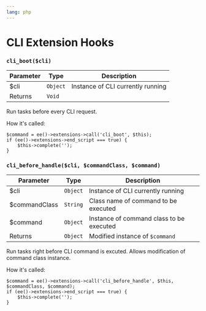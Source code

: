```yaml
---
lang: php
---
```


<!--
    This source file is part of the open source project
    ExpressionEngine User Guide (https://github.com/ExpressionEngine/ExpressionEngine-User-Guide)

    @link      https://expressionengine.com/
    @copyright Copyright (c) 2003-2020, Packet Tide, LLC (https://packettide.com)
    @license   https://expressionengine.com/license Licensed under Apache License, Version 2.0
-->

# CLI Extension Hooks

### `cli_boot($cli)`

| Parameter          | Type     | Description                                                              |
| ------------------ | -------- | ------------------------------------------------------------------------ |
| \$cli              | `Object` | Instance of CLI currently running                                        |
| Returns            | `Void`   |                                                                          |

Run tasks before every CLI request.

How it's called:

    $command = ee()->extensions->call('cli_boot', $this);
    if (ee()->extensions->end_script === true) {
        $this->complete('');
    }

### `cli_before_handle($cli, $commandClass, $command)`

| Parameter      | Type     | Description                                                              |
| -------------- | -------- | ------------------------------------------------------------------------ |
| \$cli          | `Object` | Instance of CLI currently running                                        |
| \$commandClass | `String` | Class name of command to be executed                                     |
| \$command      | `Object` | Instance of command class to be executed                                 |
| Returns        | `Object` | Modified instance of `$command`                                          |

Run tasks right before CLI command is excuted. Allows modification of command class instance.

How it's called:

    $command = ee()->extensions->call('cli_before_handle', $this, $commandClass, $command);
    if (ee()->extensions->end_script === true) {
        $this->complete('');
    }
